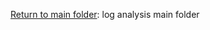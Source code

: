 [Return to main folder](https://github.com/hpu-panthersec/cyber-comp-materials/tree/main/log-analysis): log analysis main folder
